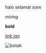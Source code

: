 halo selamat sore

*miring*

**bold**

[link ign](http://sea.ign.com/)

![botak](https://sm.ign.com/t/ign_ap/slotter/default/anthem-deck-1548357817903-320w_qhxx.560.jpg)